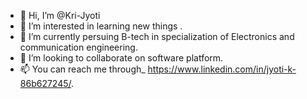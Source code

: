 - 👋 Hi, I’m @Kri-Jyoti
- 👀 I’m interested in learning new things .
- 🌱 I’m currently persuing B-tech in specialization of Electronics and communication engineering.
- 💞️ I’m looking to collaborate on software platform.
- 📫 You can reach me through_ https://www.linkedin.com/in/jyoti-k-86b627245/.

<!---
Kri-Jyoti/Kri-Jyoti is a ✨ special ✨ repository because its `README.md` (this file) appears on your GitHub profile.
You can click the Preview link to take a look at your changes.
--->
